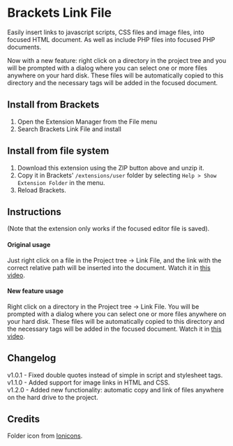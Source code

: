 # Brackets Link File

Easily insert links to javascript scripts, CSS files and image files, into focused HTML document. As well as include PHP files into focused PHP documents. 

Now with a new feature: right click on a directory in the project tree and you will be prompted with a dialog where you can select one or more files anywhere on your hard disk. These files will be automatically copied to this directory and the necessary tags will be added in the focused document.

## Install from Brackets

1. Open the Extension Manager from the File menu
2. Search Brackets Link File and install


## Install from file system

1. Download this extension using the ZIP button above and unzip it.
2. Copy it in Brackets' `/extensions/user` folder by selecting `Help > Show Extension Folder` in the menu. 
3. Reload Brackets.

## Instructions

(Note that the extension only works if the focused editor file is saved).
#### Original usage

Just right click on a file in the Project tree -> Link File, and the link with the correct relative path will be inserted into the document. Watch it in [this video][video-only-linking].  

#### New feature usage

Right click on a directory in the Project tree -> Link File. You will be prompted with a dialog where you can select one or more files anywhere on your hard disk. These files will be automatically copied to this directory and the necessary tags will be added in the focused document. Watch it in [this video][video-copying-and-linking].

## Changelog

v1.0.1 - Fixed double quotes instead of simple in script and stylesheet tags.   
v1.1.0 - Added support for image links in HTML and CSS.  
v1.2.0 - Added new functionality: automatic copy and link of files anywhere on the hard drive to the project.

## Credits
Folder icon from [Ionicons][ionicons].

[video-only-linking]: https://vimeo.com/203813633
[video-copying-and-linking]: https://vimeo.com/203813648
[ionicons]: http://ionicons.com/
